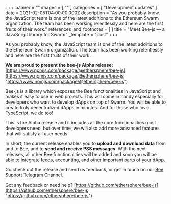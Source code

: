 +++
banner = ""
images = [ "" ]
categories = [ "Development updates" ]
date = 2021-02-05T04:00:00.000Z
description = "As you probably know, the JavaScript team is one of the latest additions to the Ethereum Swarm organization. The team has been working relentlessly and here are the first fruits of their work."
references_and_footnotes = [ ]
title = "Meet Bee-js — a JavaScript library for Swarm"
_template = "post"
+++

As you probably know, the JavaScript team is one of the latest additions to the Ethereum Swarm organization. The team has been working relentlessly and here are the first fruits of their work.

**We are proud to present the bee-js Alpha release:** [https://www.npmjs.com/package/@ethersphere/bee-js](https://www.npmjs.com/package/@ethersphere/bee-js "https://www.npmjs.com/package/@ethersphere/bee-js")

Bee-js is a library which exposes the Bee functionalities in JavaScript and makes it easy to use in web projects. This will come in handy especially for developers who want to develop dApps on top of Swarm. You will be able to create truly decentralized dApps in minutes. And for those who love TypeScript, we do too!

This is the Alpha release and it includes all the core functionalities most developers need, but over time, we will also add more advanced features that will satisfy all user needs.

In short, the current release enables you to **upload and download data** from and to Bee, and to **send and receive PSS messages**. With the next releases, all other Bee functionalities will be added and soon you will be able to integrate feeds, accounting, and other important parts of your dApp.

Go check out the release and send us feedback, or get in touch on our [Bee Support Telegram Channel](https://t.me/joinchat/LTr8vBf8JshNlAD3m9BGJQ).

Got any feedback or need help? [https://github.com/ethersphere/bee-js](https://github.com/ethersphere/bee-js "https://github.com/ethersphere/bee-js")

